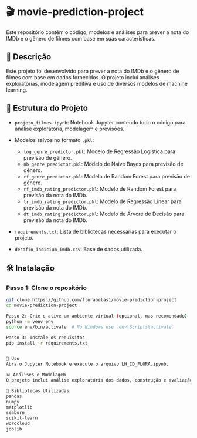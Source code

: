# 🎬 movie-prediction-project
Este repositório contém o código, modelos e análises para prever a nota do IMDb e o gênero de filmes com base em suas características.

## 📄 Descrição
Este projeto foi desenvolvido para prever a nota do IMDb e o gênero de filmes com base em dados fornecidos. O projeto inclui análises exploratórias, modelagem preditiva e uso de diversos modelos de machine learning.

## 📂 Estrutura do Projeto

- `projeto_filmes.ipynb`: Notebook Jupyter contendo todo o código para análise exploratória, modelagem e previsões.
- Modelos salvos no formato `.pkl`:
  - `log_genre_predictor.pkl`: Modelo de Regressão Logística para previsão de gênero.
  - `nb_genre_predictor.pkl`: Modelo de Naive Bayes para previsão de gênero.
  - `rf_genre_predictor.pkl`: Modelo de Random Forest para previsão de gênero.
  - `rf_imdb_rating_predictor.pkl`: Modelo de Random Forest para previsão da nota do IMDb.
  - `lr_imdb_rating_predictor.pkl`: Modelo de Regressão Linear para previsão da nota do IMDb.
  - `dt_imdb_rating_predictor.pkl`: Modelo de Árvore de Decisão para previsão da nota do IMDb.

- `requirements.txt`: Lista de bibliotecas necessárias para executar o projeto.
 - `desafio_indicium_imdb.csv`: Base de dados utilizada.

## 🛠️ Instalação

### Passo 1: Clone o repositório
```bash
git clone https://github.com/florabelas1/movie-prediction-project
cd movie-prediction-project

Passo 2: Crie e ative um ambiente virtual (opcional, mas recomendado)
python -m venv env
source env/bin/activate  # No Windows use `env\Scripts\activate`

Passo 3: Instale os requisitos
pip install -r requirements.txt


🚀 Uso
Abra o Jupyter Notebook e execute o arquivo LH_CD_FLORA.ipynb.

📊 Análises e Modelagem
O projeto inclui análise exploratória dos dados, construção e avaliação de modelos preditivos, e previsão de notas IMDb e gêneros de filmes.

🧰 Bibliotecas Utilizadas
pandas
numpy
matplotlib
seaborn
scikit-learn
wordcloud
joblib